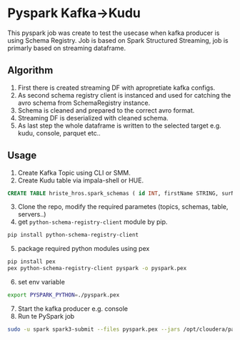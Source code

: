 # Pyspark Kafka->Kudu
This pyspark job was create to test the usecase when kafka producer is using Schema Registry. Job is based on Spark Structured Streaming, job is primarly  based on streaming dataframe.

## Algorithm 
1. First there is created streaming DF with apropretiate kafka configs.
2. As second schema registry client is instanced and used for catching the avro schema from SchemaRegistry instance.
3. Schema is cleaned and prepared to the correct avro format.
4. Streaming DF is deserialized with cleaned schema.
5. As last step the whole dataframe is written to the selected target e.g. kudu, console, parquet etc..

## Usage
1. Create Kafka Topic using CLI or SMM.
2. Create Kudu table via impala-shell or HUE.
```sql
CREATE TABLE hriste_hros.spark_schemas ( id INT, firstName STRING, surName STRING, address STRING, phone INT, PRIMARY KEY(id)) PARTITION BY HASH PARTITIONS 16 STORED AS KUDU;
```
3. Clone the repo, modify the required parametes (topics, schemas, table, servers..)
4. get `python-schema-registry-client` module by pip.
```bash
pip install python-schema-registry-client
```
5. package required python modules using pex 
```bash
pip install pex
pex python-schema-registry-client pyspark -o pyspark.pex
```
6. set env variable
```bash
export PYSPARK_PYTHON=./pyspark.pex
```
7. Start the kafka producer e.g. console
8. Run te PySpark job
```bash
sudo -u spark spark3-submit --files pyspark.pex --jars /opt/cloudera/parcels/CDH/lib/kudu/kudu-spark3_2.12.jar spark_schemas.py
```
